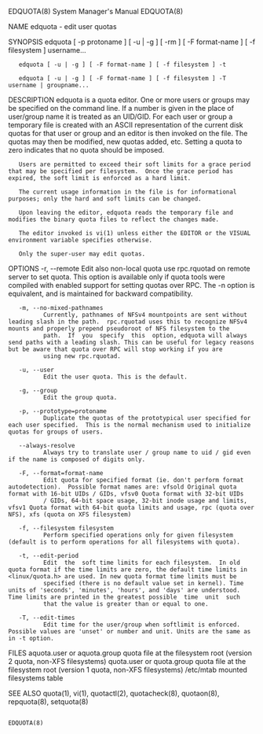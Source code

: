 EDQUOTA(8)                                                                                 System Manager's Manual                                                                                 EDQUOTA(8)



NAME
       edquota - edit user quotas

SYNOPSIS
       edquota [ -p protoname ] [ -u | -g ] [ -rm ] [ -F format-name ] [ -f filesystem ] username...

       edquota [ -u | -g ] [ -F format-name ] [ -f filesystem ] -t

       edquota [ -u | -g ] [ -F format-name ] [ -f filesystem ] -T username | groupname...

DESCRIPTION
       edquota is a quota editor.  One or more users or groups may be specified on the command line. If a number is given in the place of user/group name it is treated as an UID/GID. For each user or group
       a temporary file is created with an ASCII representation of the current disk quotas for that user or group and an editor is then invoked on the file.  The quotas may then  be  modified,  new  quotas
       added, etc.  Setting a quota to zero indicates that no quota should be imposed.

       Users are permitted to exceed their soft limits for a grace period that may be specified per filesystem.  Once the grace period has expired, the soft limit is enforced as a hard limit.

       The current usage information in the file is for informational purposes; only the hard and soft limits can be changed.

       Upon leaving the editor, edquota reads the temporary file and modifies the binary quota files to reflect the changes made.

       The editor invoked is vi(1) unless either the EDITOR or the VISUAL environment variable specifies otherwise.

       Only the super-user may edit quotas.

OPTIONS
       -r, --remote
              Edit  also non-local quota use rpc.rquotad on remote server to set quota.  This option is available only if quota tools were compiled with enabled support for setting quotas over RPC.  The -n
              option is equivalent, and is maintained for backward compatibility.

       -m, --no-mixed-pathnames
              Currently, pathnames of NFSv4 mountpoints are sent without leading slash in the path.  rpc.rquotad uses this to recognize NFSv4 mounts and properly prepend pseudoroot of NFS filesystem to the
              path.  If  you  specify  this  option, edquota will always send paths with a leading slash. This can be useful for legacy reasons but be aware that quota over RPC will stop working if you are
              using new rpc.rquotad.

       -u, --user
              Edit the user quota. This is the default.

       -g, --group
              Edit the group quota.

       -p, --prototype=protoname
              Duplicate the quotas of the prototypical user specified for each user specified.  This is the normal mechanism used to initialize quotas for groups of users.

       --always-resolve
              Always try to translate user / group name to uid / gid even if the name is composed of digits only.

       -F, --format=format-name
              Edit quota for specified format (ie. don't perform format autodetection).  Possible format names are: vfsold Original quota format with 16-bit UIDs / GIDs, vfsv0 Quota format with 32-bit UIDs
              / GIDs, 64-bit space usage, 32-bit inode usage and limits, vfsv1 Quota format with 64-bit quota limits and usage, rpc (quota over NFS), xfs (quota on XFS filesystem)

       -f, --filesystem filesystem
              Perform specified operations only for given filesystem (default is to perform operations for all filesystems with quota).

       -t, --edit-period
              Edit  the  soft time limits for each filesystem.  In old quota format if the time limits are zero, the default time limits in <linux/quota.h> are used. In new quota format time limits must be
              specified (there is no default value set in kernel). Time units of 'seconds', 'minutes', 'hours', and 'days' are understood. Time limits are printed in the greatest possible  time  unit  such
              that the value is greater than or equal to one.

       -T, --edit-times
              Edit time for the user/group when softlimit is enforced. Possible values are 'unset' or number and unit. Units are the same as in -t option.

FILES
       aquota.user or aquota.group
                           quota file at the filesystem root (version 2 quota, non-XFS filesystems)
       quota.user or quota.group
                           quota file at the filesystem root (version 1 quota, non-XFS filesystems)
       /etc/mtab           mounted filesystems table

SEE ALSO
       quota(1), vi(1), quotactl(2), quotacheck(8), quotaon(8), repquota(8), setquota(8)



                                                                                                                                                                                                   EDQUOTA(8)
